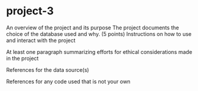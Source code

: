 # project-3

An overview of the project and its purpose
The project documents the choice of the database used and why. (5 points)
Instructions on how to use and interact with the project

At least one paragraph summarizing efforts for ethical considerations made in the project

References for the data source(s)

References for any code used that is not your own
